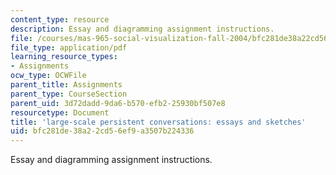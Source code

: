 ```yaml
---
content_type: resource
description: Essay and diagramming assignment instructions.
file: /courses/mas-965-social-visualization-fall-2004/bfc281de38a22cd56ef9a3507b224336_assn6.pdf
file_type: application/pdf
learning_resource_types:
- Assignments
ocw_type: OCWFile
parent_title: Assignments
parent_type: CourseSection
parent_uid: 3d72dadd-9da6-b570-efb2-25930bf507e8
resourcetype: Document
title: 'large-scale persistent conversations: essays and sketches'
uid: bfc281de-38a2-2cd5-6ef9-a3507b224336
---
```

Essay and diagramming assignment instructions.


